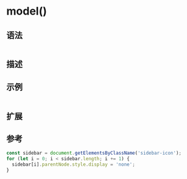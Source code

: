 # model() <Badge text="ES6"/>

## 语法

```ts
```

## 描述

## 示例

```js
```

## 扩展

## 参考

```js
const sidebar = document.getElementsByClassName('sidebar-icon');
for (let i = 0; i < sidebar.length; i += 1) {
  sidebar[i].parentNode.style.display = 'none';
}
```
